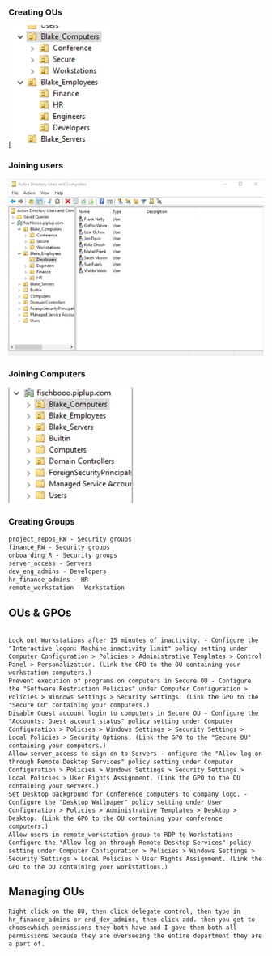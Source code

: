 ### Creating OUs

[![image](https://github.com/Fischbach23/CEG2410/blob/main/Projects/Project4-ITPlan/Screenshot%202024-04-17%20191627.png)



### Joining users

![image](https://github.com/Fischbach23/CEG2410/blob/main/Projects/Project4-ITPlan/Screenshot%202024-04-19%20215248.png)


### Joining Computers

![image](https://github.com/Fischbach23/CEG2410/blob/main/Projects/Project4-ITPlan/Screenshot%202024-04-19%20215903.png)


### Creating Groups
```
project_repos_RW - Security groups
finance_RW - Security groups
onboarding_R - Security groups
server_access - Servers
dev_eng_admins - Developers
hr_finance_admins - HR
remote_workstation - Workstation
```

## OUs & GPOs
```

Lock out Workstations after 15 minutes of inactivity. - Configure the "Interactive logon: Machine inactivity limit" policy setting under Computer Configuration > Policies > Administrative Templates > Control Panel > Personalization. (Link the GPO to the OU containing your workstation computers.)
Prevent execution of programs on computers in Secure OU - Configure the "Software Restriction Policies" under Computer Configuration > Policies > Windows Settings > Security Settings. (Link the GPO to the "Secure OU" containing your computers.)
Disable Guest account login to computers in Secure OU - Configure the "Accounts: Guest account status" policy setting under Computer Configuration > Policies > Windows Settings > Security Settings > Local Policies > Security Options. (Link the GPO to the "Secure OU" containing your computers.)
Allow server_access to sign on to Servers - onfigure the "Allow log on through Remote Desktop Services" policy setting under Computer Configuration > Policies > Windows Settings > Security Settings > Local Policies > User Rights Assignment. (Link the GPO to the OU containing your servers.)
Set Desktop background for Conference computers to company logo. - Configure the "Desktop Wallpaper" policy setting under User Configuration > Policies > Administrative Templates > Desktop > Desktop. (Link the GPO to the OU containing your conference computers.)
Allow users in remote_workstation group to RDP to Workstations - Configure the "Allow log on through Remote Desktop Services" policy setting under Computer Configuration > Policies > Windows Settings > Security Settings > Local Policies > User Rights Assignment. (Link the GPO to the OU containing your workstations.)
```

## Managing OUs

```
Right click on the OU, then click delegate control, then type in hr_finance_admins or end_dev_admins, then click add. then you get to choosewhich permissions they both have and I gave them both all permissions because they are overseeing the entire department they are a part of.



